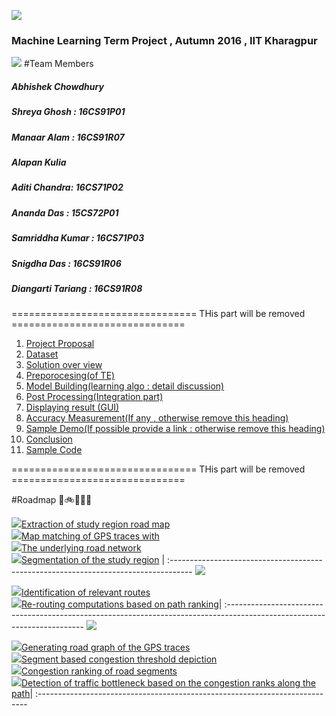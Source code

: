 ![](https://github.com/cs60050/MacTrackz/blob/master/Picture/logo.jpg)

### Machine Learning Term Project , Autumn 2016 , IIT Kharagpur

![](https://github.com/cs60050/MacTrackz/blob/master/Picture/rush_hour_traffic_cartoon_corr.jpg)
#Team Members 
##### Abhishek Chowdhury <br />
##### Shreya Ghosh : 16CS91P01  <br />
#####  Manaar Alam : 16CS91R07 <br />
#####  Alapan Kulia <br />
#####  Aditi Chandra: 16CS71P02 <br />
#####  Ananda Das : 15CS72P01 <br />
#####  Samriddha Kumar : 16CS71P03 <br />
#####  Snigdha Das : 16CS91R06 <br />
#####  Diangarti Tariang : 16CS91R08<br />


================================ THis part will be removed  ============================== 

1. [ Project Proposal ](https://github.com/cs60050/MacTrackz/blob/master/Docs/Project_Proposal.md) 
2. [Dataset](https://github.com/cs60050/MacTrackz/tree/master/Sample-Data) 
3. [Solution over view]()
4. [Preporocesing(of TE)]()
5. [Model Building(learning algo : detail discussion)]()
6. [Post Processing(Integration part)]()
7. [Displaying result (GUI)]()
8. [Accuracy Measurement(If any , otherwise remove this heading)]()
9. [Sample Demo(If possible provide a link : otherwise remove this heading)]()
10. [Conclusion]()              
11. [Sample Code]()


================================ THis part will be removed  ==============================

#Roadmap :vertical_traffic_light::bike::minibus::truck::tractor:

![](https://github.com/cs60050/MacTrackz/blob/master/Picture/click.jpg)[Extraction of study region road map]() <br />![](https://github.com/cs60050/MacTrackz/blob/master/Picture/click.jpg)[Map matching of GPS traces with](https://github.com/cs60050/MacTrackz/blob/master/Docs/map_matching.md)<br />![](https://github.com/cs60050/MacTrackz/blob/master/Picture/click.jpg)[The underlying road network]()<br />![](https://github.com/cs60050/MacTrackz/blob/master/Picture/click.jpg)[Segmentation of the study region]() |
:----------------------------------------------------------------------------------- 
![](https://github.com/cs60050/MacTrackz/blob/master/Picture/arrow.png)

![](https://github.com/cs60050/MacTrackz/blob/master/Picture/click.jpg)[Identification of relevant routes]()<br />![](https://github.com/cs60050/MacTrackz/blob/master/Picture/click.jpg)[Re-routing computations based on path ranking]()|
:------------------------------------------------------------------------------------------------------------------------
![](https://github.com/cs60050/MacTrackz/blob/master/Picture/arrow.png)

![](https://github.com/cs60050/MacTrackz/blob/master/Picture/click.jpg)[Generating road graph of the GPS traces]()<br />![](https://github.com/cs60050/MacTrackz/blob/master/Picture/click.jpg)[Segment based congestion threshold depiction]()<br />![](https://github.com/cs60050/MacTrackz/blob/master/Picture/click.jpg)[Congestion ranking of road segments]()<br />![](https://github.com/cs60050/MacTrackz/blob/master/Picture/click.jpg)[Detection of traffic bottleneck based on the congestion ranks along the path]()|
:---------------------------------------------------------------------------



